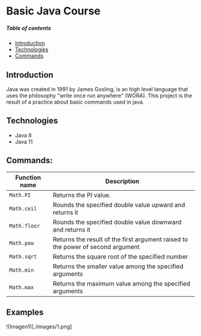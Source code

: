 # Basic Java Course

##### Table of contents
* [Introduction](#introduction) 
* [Technologies](#technologies)
* [Commands](#commands)

## Introduction
Java was created in 1991 by James Gosling, is an high level language that uses the philosophy "write once run anywhere" (WORA).
This project is the result of a practice about basic commands used in java. 

## Technologies
* Java 8
* Java 11

## Commands:

| Function name | Description                    |
| ------------- | ------------------------------ |
| `Math.PI`      | Returns the PI value.       |
| `Math.ceil`   |  Rounds the specified double value upward and returns it    | 
| `Math.floor`   | Rounds the specified double value downward and returns it    | 
| `Math.pow`   |  Returns the result of the first argument raised to the power of second argument     | 
| `Math.sqrt`   |  Returns the square root of the specified number     | 
| `Math.min`   |  Returns the smaller value among the specified arguments    | 
| `Math.max`   |  Returns the maximum value among the specified arguments     | 

## Examples
!(Imagen1)[./images/1.png]

